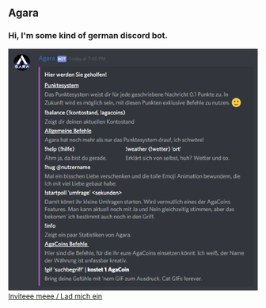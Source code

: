 ## Agara
### Hi, I'm some kind of german discord bot.
![Hilfe](docs/img/agara_screenshot_new.png)
<br  />
[Inviteee meee / Lad mich ein](https://discordapp.com/oauth2/authorize?client_id=379965535439552512&scope=bot&permissions=52224)
